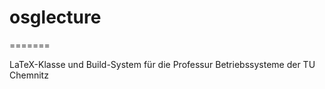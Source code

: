 # osglecture
=======

LaTeX-Klasse und Build-System für die Professur Betriebssysteme der TU Chemnitz
